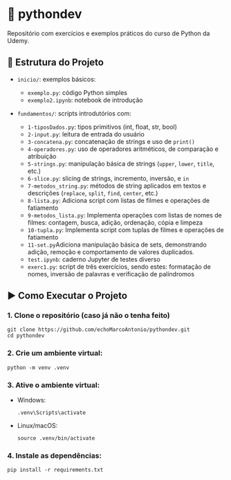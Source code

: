 # 📘 pythondev

Repositório com exercícios e exemplos práticos do curso de Python da Udemy.

## 📂 Estrutura do Projeto

- `inicio/`: exemplos básicos:
  - `exemplo.py`: código Python simples
  - `exemplo2.ipynb`: notebook de introdução

- `fundamentos/`: scripts introdutórios com:
  - `1-tiposDados.py`: tipos primitivos (int, float, str, bool)
  - `2-input.py`: leitura de entrada do usuário
  - `3-concatena.py`: concatenação de strings e uso de `print()`
  - `4-operadores.py`: uso de operadores aritméticos, de comparação e atribuição
  - `5-strings.py`: manipulação básica de strings (`upper`, `lower`, `title`, etc.)
  - `6-slice.py`: slicing de strings, incremento, inversão, e `in`
  - `7-metodos_string.py`: métodos de string aplicados em textos e descrições (`replace`, `split`, `find`, `center`, etc.)
  - `8-lista.py`: Adiciona script com listas de filmes e operações de fatiamento
  - `9-metodos_lista.py`: Implementa operações com listas de nomes de filmes: contagem, busca, adição, ordenação, cópia e limpeza
  - `10-tupla.py`: Implementa script com tuplas de filmes e operações de fatiamento
  - `11-set.py`Adiciona manipulação básica de sets, demonstrando adição, remoção e comportamento de valores duplicados.
  - `test.ipynb`: caderno Jupyter de testes diverso
  - `exerc1.py`: script de três exercícios, sendo estes: formatação de nomes, inversão de palavras e verificação de palíndromos

## ▶️ Como Executar o Projeto

### 1. Clone o repositório (caso já não o tenha feito)

```
git clone https://github.com/echoMarcoAntonio/pythondev.git
cd pythondev
```

### 2. Crie um ambiente virtual:

  ```
python -m venv .venv
  ```

### 3. Ative o ambiente virtual:

- Windows:
  ```
  .venv\Scripts\activate
  ```
- Linux/macOS:
  ```
  source .venv/bin/activate
  ```

### 4. Instale as dependências:

  ```
pip install -r requirements.txt
  ```


